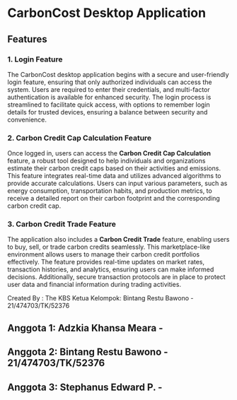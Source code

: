 # CarbonCost Desktop Application

## Features

### 1. Login Feature
The CarbonCost desktop application begins with a secure and user-friendly login feature, ensuring that only authorized individuals can access the system. Users are required to enter their credentials, and multi-factor authentication is available for enhanced security. The login process is streamlined to facilitate quick access, with options to remember login details for trusted devices, ensuring a balance between security and convenience.

### 2. Carbon Credit Cap Calculation Feature
Once logged in, users can access the **Carbon Credit Cap Calculation** feature, a robust tool designed to help individuals and organizations estimate their carbon credit caps based on their activities and emissions. This feature integrates real-time data and utilizes advanced algorithms to provide accurate calculations. Users can input various parameters, such as energy consumption, transportation habits, and production metrics, to receive a detailed report on their carbon footprint and the corresponding carbon credit cap.

### 3. Carbon Credit Trade Feature
The application also includes a **Carbon Credit Trade** feature, enabling users to buy, sell, or trade carbon credits seamlessly. This marketplace-like environment allows users to manage their carbon credit portfolios effectively. The feature provides real-time updates on market rates, transaction histories, and analytics, ensuring users can make informed decisions. Additionally, secure transaction protocols are in place to protect user data and financial information during trading activities.

Created By : The KBS
Ketua Kelompok: Bintang Restu Bawono - 21/474703/TK/52376

## Anggota 1: Adzkia Khansa Meara - 
## Anggota 2: Bintang Restu Bawono - 21/474703/TK/52376
## Anggota 3: Stephanus Edward P. - 